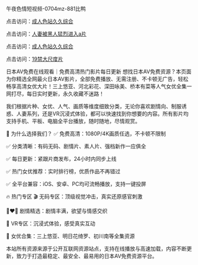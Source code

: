 

午夜色情短视频-0704mz-881比鸭


点击访问：<a href="https://bsdf-5f5.pages.dev/">成人色站久久综合</a>

点击访问：<a href="https://fdhf-454.pages.dev/">人妻被黑人猛烈进入a片</a>

点击访问：<a href="https://cfad.pages.dev/">成人色站久久综合</a>

点击访问：<a href="https://vassv.pages.dev/">19禁大尺度片</a>


日本AV免费在线观看｜免费高清热门影片每日更新
想找日本AV免费资源？本页面为你精选全网最火日本AV影片，全部免费播放、无需注册、不卡顿无广告，轻松畅享高清女优大片！三上悠亚、河北彩花、深田咏美、桥本有菜等人气女优全集一网打尽，每日实时更新，永久收藏不迷路！

我们根据片种、女优、人气、画质等维度细致分类，无论你喜欢剧情向、制服诱惑、人妻系列，还是VR沉浸式体验，都可以快速找到你想要的内容。所有影片均支持手机、平板、电脑全平台播放，随时随地，尽情观赏。

📌 为什么选择我们？
✅ 免费高清：1080P/4K画质任选，不卡顿不限制

✅ 分类清晰：有码无码、剧情片、素人片、强档新作一应俱全

✅ 每日更新：紧跟片商发布，24小时内同步上线

✅ 热门女优推荐：实时排行榜，优质作品不再错过

✅ 全平台兼容：iOS、安卓、PC均可流畅播放，支持一键投屏

🔥 热门专区
🎬 无码专区：顶级视觉冲击，真实还原感官刺激

👩‍❤️‍👨 剧情精选：剧情丰满，欲望与情感交织

🚀 VR专区：沉浸式体验，感受真实互动

🌟 女优合集：三上悠亚、明日花绮罗、初川南等全集资源

本站所有资源来源于公开互联网资源站点，支持在线播放与高速加载，内容不断更新，致力于打造最稳定、最安全、最易用的日本AV免费资源平台。







<span style="display:none;">[Canonical link](  ）</span>
